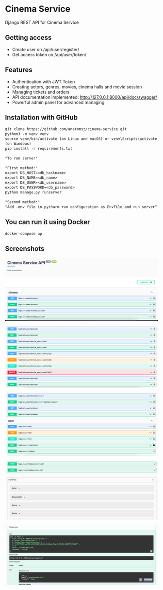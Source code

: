# Cinema Service

Django REST API for Cinema Service

## Getting access

* Create user on /api/user/register/
* Get access token on /api/user/token/

## Features

* Authentication with JWT Token
* Creating actors, genres, movies, cinema halls and movie session
* Managing tickets and orders
* API documentation implemented: http://127.0.0.1:8000/api/doc/swagger/
* Powerful admin panel for advanced managing

## Installation with GitHub

```shell
git clone https://github.com/anatomst/cinema-service.git
python3 -m venv venv
source venv/bin/activate (on Linux and macOS) or venv\Scripts\activate (on Windows)
pip install -r requirements.txt

"To run server"

"First method:"
export DB_HOST=<db_hostname>
export DB_NAME=<db_name>
export DB_USER=<db_username>
export DB_PASSWORD=<db_password>
python manage.py runserver

"Second method:"
"Add .env file in pycharm run configuration as EnvFile and run server"
```

## You can run it using Docker

```shell
docker-compose up
```

## Screenshots

![Website Interface](screenshots/demo1.png)

![Website Interface](screenshots/demo2.png)

![Website Interface](screenshots/demo3.png)

![Website Interface](screenshots/demo4.png)

![Website Interface](screenshots/demo5.png)
